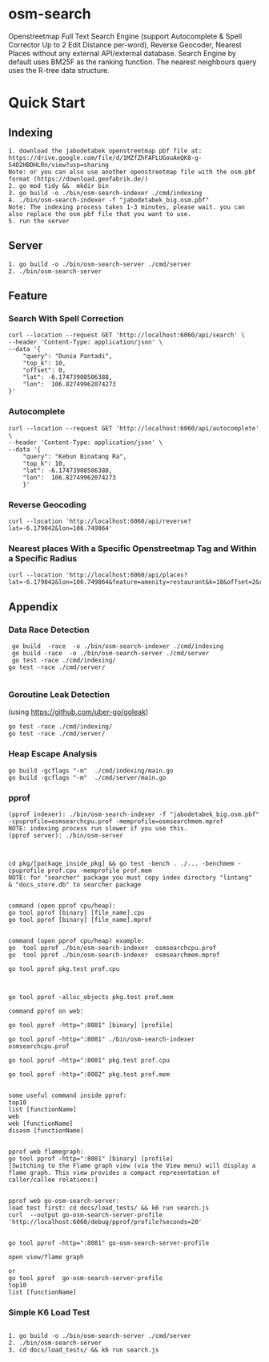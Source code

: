 # osm-search
Openstreetmap Full Text Search Engine (support Autocomplete & Spell Corrector Up to 2 Edit Distance per-word), Reverse Geocoder, Nearest Places without any external API/external database. Search Engine by default uses BM25F as the ranking function. The nearest neighbours query uses the R-tree data structure.

# Quick Start
## Indexing
```
1. download the jabodetabek openstreetmap pbf file at: https://drive.google.com/file/d/1MZfZhFAFLUGouAeQK8-g-S4O2HBDHLRn/view?usp=sharing
Note: or you can also use another openstreetmap file with the osm.pbf format (https://download.geofabrik.de/)
2. go mod tidy &&  mkdir bin
3. go build -o ./bin/osm-search-indexer ./cmd/indexing 
4. ./bin/osm-search-indexer -f "jabodetabek_big.osm.pbf"
Note: The indexing process takes 1-3 minutes, please wait. you can also replace the osm pbf file that you want to use.
5. run the server
```

## Server
```
1. go build -o ./bin/osm-search-server ./cmd/server 
2. ./bin/osm-search-server
```

## Feature

### Search With Spell Correction
```
curl --location --request GET 'http://localhost:6060/api/search' \
--header 'Content-Type: application/json' \
--data '{
    "query": "Dunia Pantadi",
    "top_k": 10,
    "offset": 0,
    "lat": -6.17473908506388,
    "lon":  106.82749962074273
}'
```

### Autocomplete
```
curl --location --request GET 'http://localhost:6060/api/autocomplete' \
--header 'Content-Type: application/json' \
--data '{
    "query": "Kebun Binatang Ra",
    "top_k": 10,
    "lat": -6.17473908506388,
    "lon":  106.82749962074273
    }'
```

### Reverse Geocoding
```
curl --location 'http://localhost:6060/api/reverse?lat=-6.179842&lon=106.749864'
```

### Nearest places With a Specific Openstreetmap Tag and Within a Specific Radius
```
curl --location 'http://localhost:6060/api/places?lat=-6.179842&lon=106.749864&feature=amenity=restaurant&k=10&offset=2&radius=3'
```





## Appendix
### Data Race Detection

```
 go build  -race  -o ./bin/osm-search-indexer ./cmd/indexing
 go build -race  -o ./bin/osm-search-server ./cmd/server
 go test -race ./cmd/indexing/
go test -race ./cmd/server/


```

### Goroutine Leak Detection
(using https://github.com/uber-go/goleak)
```
go test -race ./cmd/indexing/
go test -race ./cmd/server/
```

### Heap Escape Analysis

```
go build -gcflags "-m"  ./cmd/indexing/main.go
go build -gcflags "-m"  ./cmd/server/main.go
```

### pprof 

```
(pprof indexer): ./bin/osm-search-indexer -f "jabodetabek_big.osm.pbf" -cpuprofile=osmsearchcpu.prof -memprofile=osmsearchmem.mprof
NOTE: indexing process run slower if you use this.
(pprof server): ./bin/osm-server



cd pkg/[package_inside_pkg] && go test -bench . ./... -benchmem -cpuprofile prof.cpu -memprofile prof.mem
NOTE: for "searcher" package you must copy index directory "lintang"  & "docs_store.db" to searcher package


command (open pprof cpu/heap):
go tool pprof [binary] [file_name].cpu
go tool pprof [binary] [file_name].mprof


command (open pprof cpu/heap) example:
go  tool pprof ./bin/osm-search-indexer  osmsearchcpu.prof
go  tool pprof ./bin/osm-search-indexer  osmsearchmem.mprof

go tool pprof pkg.test prof.cpu



go tool pprof -alloc_objects pkg.test prof.mem

command pprof on web:

go tool pprof -http=":8081" [binary] [profile]

go tool pprof -http=":8081" ./bin/osm-search-indexer  osmsearchcpu.prof

go tool pprof -http=":8081" pkg.test prof.cpu

go tool pprof -http=":8082" pkg.test prof.mem


some useful command inside pprof:
top10
list [functionName]
web
web [functionName]
disasm [functionName]


pprof web flamegraph:
go tool pprof -http=":8081" [binary] [profile]
[Switching to the Flame graph view (via the View menu) will display a flame graph. This view provides a compact representation of caller/callee relations:]


pprof web go-osm-search-server:
load test first: cd docs/load_tests/ && k6 run search.js
curl  --output go-osm-search-server-profile    'http://localhost:6060/debug/pprof/profile?seconds=20'


go tool pprof -http=":8081" go-osm-search-server-profile

open view/flame graph

or 
go tool pprof  go-osm-search-server-profile
top10
list [functionName]
```

### Simple K6 Load Test
```

1. go build -o ./bin/osm-search-server ./cmd/server 
2. ./bin/osm-search-server
3. cd docs/load_tests/ && k6 run search.js
```
